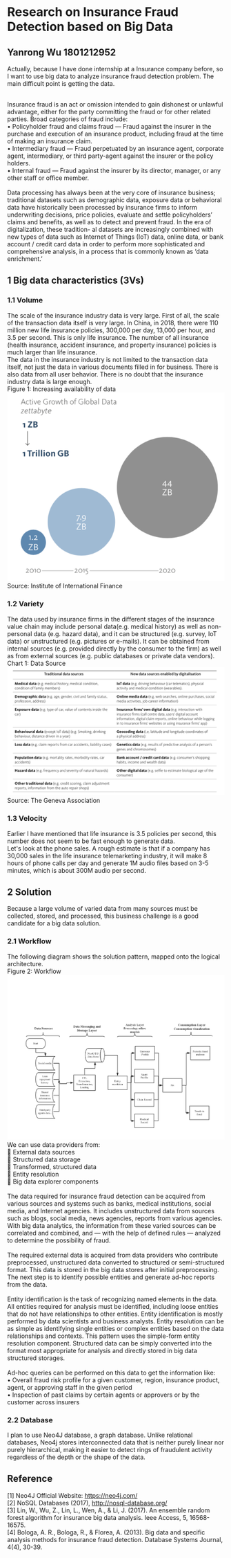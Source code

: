 # Research on Insurance Fraud Detection based on Big Data
## Yanrong Wu 1801212952
Actually, because I have done internship at a Insurance company before, so I want to use big data to analyze insurance fraud detection problem. The main difficult point is getting the data.

<br>
Insurance fraud is an act or omission intended to gain dishonest or unlawful advantage, either for the party committing the fraud or for other related parties. Broad categories of fraud include:
<br>
•	Policyholder fraud and claims fraud — Fraud against the insurer in the purchase and execution of an insurance product, including fraud at the time of making an insurance claim.
<br>
•	Intermediary fraud — Fraud perpetuated by an insurance agent, corporate agent, intermediary, or third party-agent against the insurer or the policy holders.
<br>
•	Internal fraud — Fraud against the insurer by its director, manager, or any other staff or office member.
<br>
<br>
Data processing has always been at the very core of insurance business; traditional datasets such as demographic data, exposure data or behavioral data have historically been processed by insurance firms to inform underwriting decisions, price policies, evaluate and settle policyholders’ claims and benefits, as well as to detect and prevent fraud. In the era of digitalization, these tradition- al datasets are increasingly combined with new types of data such as Internet of Things (IoT) data, online data, or bank account / credit card data in order to perform more sophisticated and comprehensive analysis, in a process that is commonly known as ‘data enrichment.’ 
<br>

## 1 Big data characteristics (3Vs)
### 1.1 Volume
The scale of the insurance industry data is very large. First of all, the scale of the transaction data itself is very large.
In China, in 2018, there were 110 million new life insurance policies, 300,000 per day, 13,000 per hour, and 3.5 per second. This is only life insurance. The number of all insurance (health insurance, accident insurance, and property insurance) policies is much larger than life insurance.
<br>
The data in the insurance industry is not limited to the transaction data itself, not just the data in various documents filled in for business. There is also data from all user behavior. There is no doubt that the insurance industry data is large enough.
<br>
Figure 1: Increasing availability of data
<br>
![](https://github.com/YanrongWu/PHBS_BigData_2019/blob/master/Figure%201.png)
<br>
Source: Institute of International Finance

### 1.2 Variety
The data used by insurance firms in the different stages of the insurance value chain may include personal data(e.g. medical history) as well as non-personal data (e.g. hazard data), and it can be structured (e.g. survey, IoT data) or unstructured (e.g. pictures or e-mails). It can be obtained from internal sources (e.g. provided directly by the consumer to the firm) as well as from external sources (e.g. public databases or private data vendors). 
<br>
Chart 1: Data Source
<br>
![](https://github.com/YanrongWu/PHBS_BigData_2019/blob/master/Chart%201.png)
<br>
Source: The Geneva Association

### 1.3 Velocity
Earlier I have mentioned that life insurance is 3.5 policies per second, this number does not seem to be fast enough to generate data.
<br>
Let's look at the phone sales. A rough estimate is that if a company has 30,000 sales in the life insurance telemarketing industry, it will make 8 hours of phone calls per day and generate 1M audio files based on 3-5 minutes, which is about 300M audio per second.
<br>

## 2 Solution
Because a large volume of varied data from many sources must be collected, stored, and processed, this business challenge is a good candidate for a big data solution.
<br>
### 2.1 Workflow
The following diagram shows the solution pattern, mapped onto the logical architecture.
<br>
Figure 2: Workflow
<br>
![](https://github.com/YanrongWu/PHBS_BigData_2019/blob/master/Workflow.jpg)
<br>
We can use data providers from:
<br>
	External data sources
<br>
	Structured data storage
<br>
	Transformed, structured data
<br>
	Entity resolution
<br>
	Big data explorer components
<br>
<br>
The data required for insurance fraud detection can be acquired from various sources and systems such as banks, medical institutions, social media, and Internet agencies. It includes unstructured data from sources such as blogs, social media, news agencies, reports from various agencies. With big data analytics, the information from these varied sources can be correlated and combined, and — with the help of defined rules — analyzed to determine the possibility of fraud.
<br>
<br>
The required external data is acquired from data providers who contribute preprocessed, unstructured data converted to structured or semi-structured format. This data is stored in the big data stores after initial preprocessing. The next step is to identify possible entities and generate ad-hoc reports from the data.
<br>
<br>
Entity identification is the task of recognizing named elements in the data. All entities required for analysis must be identified, including loose entities that do not have relationships to other entities. Entity identification is mostly performed by data scientists and business analysts. Entity resolution can be as simple as identifying single entities or complex entities based on the data relationships and contexts. This pattern uses the simple-form entity resolution component.
Structured data can be simply converted into the format most appropriate for analysis and directly stored in big data structured storages.
<br>
<br>
Ad-hoc queries can be performed on this data to get the information like:
<br>
•	Overall fraud risk profile for a given customer, region, insurance product, agent, or approving staff in the given period
<br>
•	Inspection of past claims by certain agents or approvers or by the customer across insurers
<br>
### 2.2 Database
I plan to use Neo4J database, a graph database. Unlike relational databases, Neo4j stores interconnected data that is neither purely linear nor purely hierarchical, making it easier to detect rings of fraudulent activity regardless of the depth or the shape of the data.
<br>

## Reference
[1] Neo4J Official Website: https://neo4j.com/
<br>
[2] NoSQL Databases (2017), http://nosql-database.org/
<br>
[3] Lin, W., Wu, Z., Lin, L., Wen, A., & Li, J. (2017). An ensemble random forest algorithm for insurance big data analysis. Ieee Access, 5, 16568-16575.
<br>
[4] Bologa, A. R., Bologa, R., & Florea, A. (2013). Big data and specific analysis methods for insurance fraud detection. Database Systems Journal, 4(4), 30-39.
